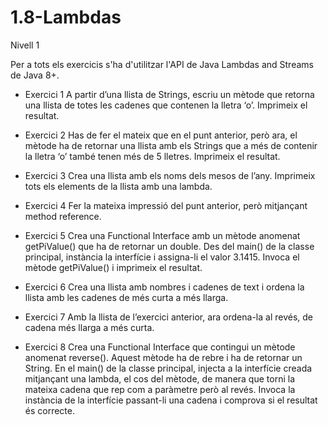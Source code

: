 # 1.8-Lambdas

Nivell 1

Per a tots els exercicis s'ha d'utilitzar l'API de Java Lambdas and Streams de Java 8+. 

- Exercici 1
A partir d’una llista de Strings, escriu un mètode que retorna una llista de totes les cadenes que contenen la lletra ‘o’. Imprimeix el resultat.

- Exercici 2
Has de fer el mateix que en el punt anterior, però ara, el mètode ha de retornar una llista amb els Strings que a més de contenir la lletra ‘o’ també tenen més de 5 lletres. Imprimeix el resultat.

- Exercici 3
Crea una llista amb els noms dels mesos de l’any. Imprimeix tots els elements de la llista amb una lambda.

- Exercici 4
Fer la mateixa impressió del punt anterior, però mitjançant method reference. 

- Exercici 5
Crea una Functional Interface amb un mètode anomenat getPiValue() que ha de retornar un double. Des del main() de la classe principal, instància la interfície i assigna-li el valor 3.1415. Invoca el mètode getPiValue() i imprimeix el resultat.

- Exercici 6
Crea una llista amb nombres i cadenes de text i ordena la llista amb les cadenes de més curta a més llarga.

- Exercici 7
Amb la llista de l’exercici anterior, ara ordena-la al revés, de cadena més llarga a més curta.

- Exercici 8
Crea una Functional Interface que contingui un mètode anomenat reverse(). Aquest mètode ha de rebre i ha de retornar un String. En el main() de la classe principal, injecta a la interfície creada mitjançant una lambda, el cos del mètode, de manera que torni la mateixa cadena que rep com a paràmetre però al revés. Invoca la instància de la interfície passant-li una cadena i comprova si el resultat és correcte.

